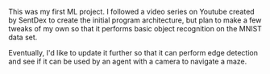 This was my first ML project. I followed a video series on Youtube created by SentDex to create the initial program architecture, but plan to make a few tweaks of my own so that it performs basic object recognition on the MNIST data set.

Eventually, I'd like to update it further so that it can perform edge detection and see if it can be used by an agent with a camera to navigate a maze.
